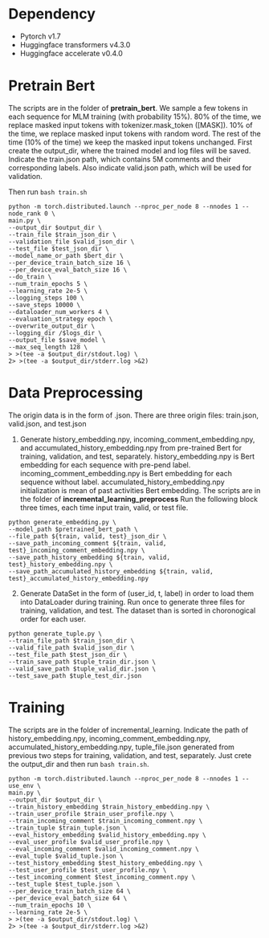 # Dependency
- Pytorch v1.7
- Huggingface transformers v4.3.0
- Huggingface accelerate v0.4.0
# Pretrain Bert
The scripts are in the folder of **pretrain_bert**.
We sample a few tokens in each sequence for MLM training (with probability 15%). 
80% of the time, we replace masked input tokens with tokenizer.mask_token ([MASK]).
10% of the time, we replace masked input tokens with random word.
The rest of the time (10% of the time) we keep the masked input tokens unchanged.
First create the output_dir, where the trained model and log files will be saved.
Indicate the train.json path, which contains 5M comments and their corresponding labels. Also indicate valid.json path, which will be used for validation.

Then run `bash train.sh`
```
python -m torch.distributed.launch --nproc_per_node 8 --nnodes 1 --node_rank 0 \
main.py \
--output_dir $output_dir \
--train_file $train_json_dir \
--validation_file $valid_json_dir \
--test_file $test_json_dir \
--model_name_or_path $bert_dir \
--per_device_train_batch_size 16 \
--per_device_eval_batch_size 16 \
--do_train \
--num_train_epochs 5 \
--learning_rate 2e-5 \
--logging_steps 100 \
--save_steps 10000 \
--dataloader_num_workers 4 \
--evaluation_strategy epoch \
--overwrite_output_dir \
--logging_dir /$logs_dir \
--output_file $save_model \
--max_seq_length 128 \
> >(tee -a $output_dir/stdout.log) \
2> >(tee -a $output_dir/stderr.log >&2)
```
# Data Preprocessing
The origin data is in the form of .json. There are three origin files: train.json, valid.json, and test.json

1. Generate history_embedding.npy, incoming_comment_embedding.npy, and accumulated_history_embedding.npy from pre-trained Bert for training, validation, and test, separately.
history_embedding.npy is Bert embedding for each sequence with pre-pend label.
incoming_comment_embedding.npy is Bert embedding for each sequence without label.
accumulated_history_embedding.npy initialization is mean of past activities Bert embedding.
The scripts are in the folder of **incremental_learning_preprocess** 
Run the following block three times, each time input train, valid, or test file.
```
python generate_embedding.py \
--model_path $pretrained_bert_path \
--file_path ${train, valid, test}_json_dir \
--save_path_incoming_comment ${train, valid, test}_incoming_comment_embedding.npy \
--save_path_history_embedding ${train, valid, test}_history_embedding.npy \
--save_path_accumulated_history_embedding ${train, valid, test}_accumulated_history_embedding.npy
```
2. Generate DataSet in the form of (user_id, t, label) in order to load them into DataLoader during training.
Run once to generate three files for training, validation, and test.
The dataset than is sorted in choronogical order for each user.
```
python generate_tuple.py \
--train_file_path $train_json_dir \
--valid_file_path $valid_json_dir \
--test_file_path $test_json_dir \
--train_save_path $tuple_train_dir.json \
--valid_save_path $tuple_valid_dir.json \
--test_save_path $tuple_test_dir.json
```
# Training
The scripts are in the folder of incremental_learning.
Indicate the path of history_embedding.npy, incoming_comment_embedding.npy, accumulated_history_embedding.npy, tuple_file.json generated from previous two steps for training, validation, and test, separately.
Just crete the output_dir and then run `bash train.sh`.
```
python -m torch.distributed.launch --nproc_per_node 8 --nnodes 1 --use_env \
main.py \
--output_dir $output_dir \
--train_history_embedding $train_history_embedding.npy \
--train_user_profile $train_user_profile.npy \
--train_incoming_comment $train_incoming_comment.npy \
--train_tuple $train_tuple.json \
--eval_history_embedding $valid_history_embedding.npy \
--eval_user_profile $valid_user_profile.npy \
--eval_incoming_comment $valid_incoming_comment.npy \
--eval_tuple $valid_tuple.json \
--test_history_embedding $test_history_embedding.npy \
--test_user_profile $test_user_profile.npy \
--test_incoming_comment $test_incoming_comment.npy \
--test_tuple $test_tuple.json \
--per_device_train_batch_size 64 \
--per_device_eval_batch_size 64 \
--num_train_epochs 10 \
--learning_rate 2e-5 \
> >(tee -a $output_dir/stdout.log) \
2> >(tee -a $output_dir/stderr.log >&2)
```
